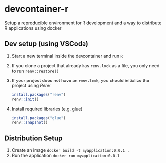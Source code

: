 # devcontainer-r

Setup a reproducible environment for R development and a way to distribute R applications using docker

## Dev setup (using VSCode)

1. Start a new terminal inside the devcontainer and run `R`
2. If you clone a project that already has `renv.lock` as a file, you only need to run `renv::restore()`
3. If your project does not have an `renv.lock`, you should initialize the project using *Renv*

    ```R
    install.packages("renv")
    renv::init()
    ```

4. Install required libraries (e.g. glue)

    ```R
    install.packages("glue")
    renv::snapshot()  
    ```

## Distribution Setup

1. Create an image `docker build -t myapplication:0.0.1 .`
2. Run the application `docker run myapplicaiton:0.0.1`
